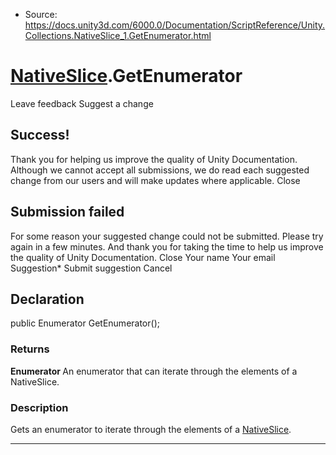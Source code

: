 * Source: https://docs.unity3d.com/6000.0/Documentation/ScriptReference/Unity.Collections.NativeSlice_1.GetEnumerator.html

#  [NativeSlice<T0>](https://docs.unity3d.com/6000.0/Documentation/ScriptReference/Unity.Collections.NativeSlice_1.html).GetEnumerator
Leave feedback
Suggest a change
## Success!
Thank you for helping us improve the quality of Unity Documentation. Although we cannot accept all submissions, we do read each suggested change from our users and will make updates where applicable.
Close
## Submission failed
For some reason your suggested change could not be submitted. Please <a>try again</a> in a few minutes. And thank you for taking the time to help us improve the quality of Unity Documentation.
Close
Your name Your email Suggestion* Submit suggestion
Cancel
## Declaration
public Enumerator<T> GetEnumerator(); 
### Returns
**Enumerator <T>** An enumerator that can iterate through the elements of a NativeSlice. 
### Description
Gets an enumerator to iterate through the elements of a [NativeSlice<T0>](https://docs.unity3d.com/6000.0/Documentation/ScriptReference/Unity.Collections.NativeSlice_1.html).
* * *
